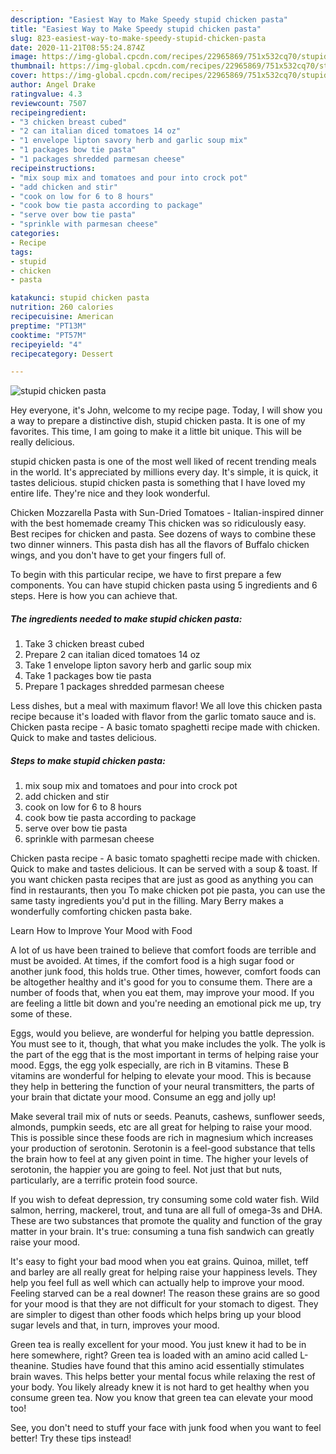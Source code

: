 ```yaml
---
description: "Easiest Way to Make Speedy stupid chicken pasta"
title: "Easiest Way to Make Speedy stupid chicken pasta"
slug: 823-easiest-way-to-make-speedy-stupid-chicken-pasta
date: 2020-11-21T08:55:24.874Z
image: https://img-global.cpcdn.com/recipes/22965869/751x532cq70/stupid-chicken-pasta-recipe-main-photo.jpg
thumbnail: https://img-global.cpcdn.com/recipes/22965869/751x532cq70/stupid-chicken-pasta-recipe-main-photo.jpg
cover: https://img-global.cpcdn.com/recipes/22965869/751x532cq70/stupid-chicken-pasta-recipe-main-photo.jpg
author: Angel Drake
ratingvalue: 4.3
reviewcount: 7507
recipeingredient:
- "3 chicken breast cubed"
- "2 can italian diced tomatoes 14 oz"
- "1 envelope lipton savory herb and garlic soup mix"
- "1 packages bow tie pasta"
- "1 packages shredded parmesan cheese"
recipeinstructions:
- "mix soup mix and tomatoes and pour into crock pot"
- "add chicken and stir"
- "cook on low for 6 to 8 hours"
- "cook bow tie pasta according to package"
- "serve over bow tie pasta"
- "sprinkle with parmesan cheese"
categories:
- Recipe
tags:
- stupid
- chicken
- pasta

katakunci: stupid chicken pasta 
nutrition: 260 calories
recipecuisine: American
preptime: "PT13M"
cooktime: "PT57M"
recipeyield: "4"
recipecategory: Dessert

---
```



![stupid chicken pasta](https://img-global.cpcdn.com/recipes/22965869/751x532cq70/stupid-chicken-pasta-recipe-main-photo.jpg)

Hey everyone, it's John, welcome to my recipe page. Today, I will show you a way to prepare a distinctive dish, stupid chicken pasta. It is one of my favorites. This time, I am going to make it a little bit unique. This will be really delicious.

stupid chicken pasta is one of the most well liked of recent trending meals in the world. It's appreciated by millions every day. It's simple, it is quick, it tastes delicious. stupid chicken pasta is something that I have loved my entire life. They're nice and they look wonderful.

Chicken Mozzarella Pasta with Sun-Dried Tomatoes - Italian-inspired dinner with the best homemade creamy This chicken was so ridiculously easy. Best recipes for chicken and pasta. See dozens of ways to combine these two dinner winners. This pasta dish has all the flavors of Buffalo chicken wings, and you don&#39;t have to get your fingers full of.


To begin with this particular recipe, we have to first prepare a few components. You can have stupid chicken pasta using 5 ingredients and 6 steps. Here is how you can achieve that.

<!--inarticleads1-->

##### The ingredients needed to make stupid chicken pasta:

1. Take 3 chicken breast cubed
1. Prepare 2 can italian diced tomatoes 14 oz
1. Take 1 envelope lipton savory herb and garlic soup mix
1. Take 1 packages bow tie pasta
1. Prepare 1 packages shredded parmesan cheese


Less dishes, but a meal with maximum flavor! We all love this chicken pasta recipe because it&#39;s loaded with flavor from the garlic tomato sauce and is. Chicken pasta recipe - A basic tomato spaghetti recipe made with chicken. Quick to make and tastes delicious. 

<!--inarticleads2-->

##### Steps to make stupid chicken pasta:

1. mix soup mix and tomatoes and pour into crock pot
1. add chicken and stir
1. cook on low for 6 to 8 hours
1. cook bow tie pasta according to package
1. serve over bow tie pasta
1. sprinkle with parmesan cheese


Chicken pasta recipe - A basic tomato spaghetti recipe made with chicken. Quick to make and tastes delicious. It can be served with a soup &amp; toast. If you want chicken pasta recipes that are just as good as anything you can find in restaurants, then you To make chicken pot pie pasta, you can use the same tasty ingredients you&#39;d put in the filling. Mary Berry makes a wonderfully comforting chicken pasta bake. 

Learn How to Improve Your Mood with Food


A lot of us have been trained to believe that comfort foods are terrible and must be avoided. At times, if the comfort food is a high sugar food or another junk food, this holds true. Other times, however, comfort foods can be altogether healthy and it's good for you to consume them. There are a number of foods that, when you eat them, may improve your mood. If you are feeling a little bit down and you're needing an emotional pick me up, try some of these.

Eggs, would you believe, are wonderful for helping you battle depression. You must see to it, though, that what you make includes the yolk. The yolk is the part of the egg that is the most important in terms of helping raise your mood. Eggs, the egg yolk especially, are rich in B vitamins. These B vitamins are wonderful for helping to elevate your mood. This is because they help in bettering the function of your neural transmitters, the parts of your brain that dictate your mood. Consume an egg and jolly up!

Make several trail mix of nuts or seeds. Peanuts, cashews, sunflower seeds, almonds, pumpkin seeds, etc are all great for helping to raise your mood. This is possible since these foods are rich in magnesium which increases your production of serotonin. Serotonin is a feel-good substance that tells the brain how to feel at any given point in time. The higher your levels of serotonin, the happier you are going to feel. Not just that but nuts, particularly, are a terrific protein food source.

If you wish to defeat depression, try consuming some cold water fish. Wild salmon, herring, mackerel, trout, and tuna are all full of omega-3s and DHA. These are two substances that promote the quality and function of the gray matter in your brain. It's true: consuming a tuna fish sandwich can greatly raise your mood. 

It's easy to fight your bad mood when you eat grains. Quinoa, millet, teff and barley are all really great for helping raise your happiness levels. They help you feel full as well which can actually help to improve your mood. Feeling starved can be a real downer! The reason these grains are so good for your mood is that they are not difficult for your stomach to digest. They are simpler to digest than other foods which helps bring up your blood sugar levels and that, in turn, improves your mood.

Green tea is really excellent for your mood. You just knew it had to be in here somewhere, right? Green tea is loaded with an amino acid called L-theanine. Studies have found that this amino acid essentially stimulates brain waves. This helps better your mental focus while relaxing the rest of your body. You likely already knew it is not hard to get healthy when you consume green tea. Now you know that green tea can elevate your mood too!

See, you don't need to stuff your face with junk food when you want to feel better! Try  these tips  instead!

